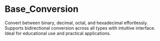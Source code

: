 # Base_Conversion
Convert between binary, decimal, octal, and hexadecimal effortlessly. Supports bidirectional conversion across all types with intuitive interface. Ideal for educational use and practical applications.

